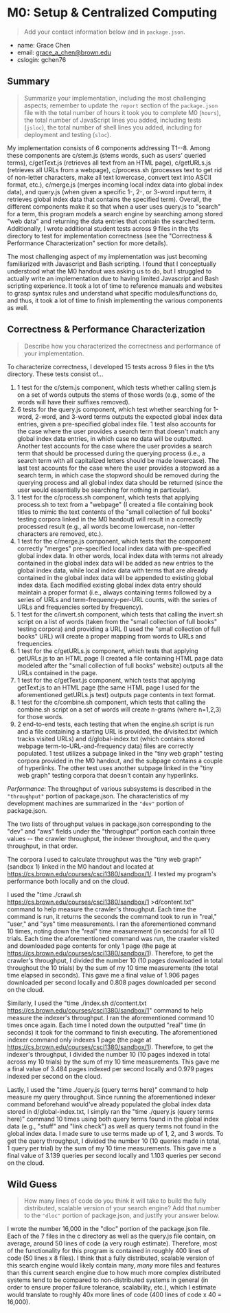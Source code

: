 # M0: Setup & Centralized Computing

> Add your contact information below and in `package.json`.
* name: Grace Chen
* email: grace_a_chen@brown.edu
* cslogin: gchen76

## Summary

> Summarize your implementation, including the most challenging aspects; remember to update the `report` section of the `package.json` file with the total number of hours it took you to complete M0 (`hours`), the total number of JavaScript lines you added, including tests (`jsloc`), the total number of shell lines you added, including for deployment and testing (`sloc`).

My implementation consists of 6 components addressing T1--8. Among these components are c/stem.js (stems words, such as users' queried terms), c/getText.js (retrieves all text from an HTML page), c/getURLs.js (retrieves all URLs from a webpage), c/process.sh (processes text to get rid of non-letter characters, make all text lowercase, convert text into ASCII format, etc.), c/merge.js (merges incoming local index data into global index data), and query.js (when given a specific 1-, 2-, or 3-word input term, it retrieves global index data that contains the specified term). Overall, the different components make it so that when a user uses query.js to "search" for a term, this program models a search engine by searching among stored "web data" and returning the data entries that contain the searched term. Additionally, I wrote additional student tests across 9 files in the t/ts directory to test for implementation correctness (see the "Correctness & Performance Characterization" section for more details). 

The most challenging aspect of my implementation was just becoming familiarized with Javascript and Bash scripting. I found that I conceptually understood what the M0 handout was asking us to do, but I struggled to actually write an implementation due to having limited Javascript and Bash scripting experience. It took a lot of time to reference manuals and websites to grasp syntax rules and understand what specific modules/functions do, and thus, it took a lot of time to finish implementing the various components as well.

## Correctness & Performance Characterization

> Describe how you characterized the correctness and performance of your implementation.

To characterize correctness, I developed 15 tests across 9 files in the t/ts directory. These tests consist of...
1. 1 test for the c/stem.js component, which tests whether calling stem.js on a set of words outputs the stems of those words (e.g., some of the words will have their suffixes removed).
2. 6 tests for the query.js component, which test whether searching for 1-word, 2-word, and 3-word terms outputs the expected global index data entries, given a pre-specified global index file. 1 test also accounts for the case where the user provides a search term that doesn't match any global index data entries, in which case no data will be outputted. Another test accounts for the case where the user provides a search term that should be processed during the querying process (i.e., a search term with all capitalized letters should be made lowercase). The last test accounts for the case where the user provides a stopword as a search term, in which case the stopword should be removed during the querying process and all global index data should be returned (since the user would essentially be searching for nothing in particular). 
3. 1 test for the c/process.sh component, which tests that applying process.sh to text from a "webpage" (I created a file containing book titles to mimic the text contents of the "small collection of full books" testing corpora linked in the M0 handout) will result in a correctly processed result (e.g., all words become lowercase, non-letter characters are removed, etc.).
4. 1 test for the c/merge.js component, which tests that the component correctly "merges" pre-specified local index data with pre-specified global index data. In other words, local index data with terms not already contained in the global index data will be added as new entries to the global index data, while local index data with terms that are already contained in the global index data will be appended to existing global index data. Each modified existing global index data entry should maintain a proper format (i.e., always containing terms followed by a series of URLs and term-frequency-per-URL counts, with the series of URLs and frequencies sorted by frequency).
5. 1 test for the c/invert.sh component, which tests that calling the invert.sh script on a list of words (taken from the "small collection of full books" testing corpora) and providing a URL (I used the "small collection of full books" URL) will create a proper mapping from words to URLs and frequencies.
6. 1 test for the c/getURLs.js component, which tests that applying getURLs.js to an HTML page (I created a file containing HTML page data modeled after the "small collection of full books" website) outputs all the URLs contained in the page.
7. 1 test for the c/getText.js component, which tests that applying getText.js to an HTML page (the same HTML page I used for the aforementioned getURLs.js test) outputs page contents in text format.
8. 1 test for the c/combine.sh component, which tests that calling the combine.sh script on a set of words will create n-grams (where n=1,2,3) for those words.
9. 2 end-to-end tests, each testing that when the engine.sh script is run and a file containing a starting URL is provided, the d/visited.txt (which tracks visited URLs) and d/global-index.txt (which contains stored webpage term-to-URL-and-frequency data) files are correctly populated. 1 test utilizes a subpage linked in the "tiny web graph" testing corpora provided in the M0 handout, and the subpage contains a couple of hyperlinks. The other test uses another subpage linked in the "tiny web graph" testing corpora that doesn't contain any hyperlinks.

*Performance*: The throughput of various subsystems is described in the `"throughput"` portion of package.json. The characteristics of my development machines are summarized in the `"dev"` portion of package.json.

The two lists of throughput values in package.json corresponding to the "dev" and "aws" fields under the "throughput" portion each contain three values -- the crawler throughput, the indexer throughput, and the query throughput, in that order. 

The corpora I used to calculate throughput was the "tiny web graph" (sandbox 1) linked in the M0 handout and located at https://cs.brown.edu/courses/csci1380/sandbox/1/. I tested my program's performance both locally and on the cloud. 

I used the "time ./crawl.sh https://cs.brown.edu/courses/csci1380/sandbox/1 >d/content.txt" command to help measure the crawler's throughput. Each time the command is run, it returns the seconds the command took to run in "real," "user," and "sys" time measurements. I ran the aforementioned command 10 times, noting down the "real" time measurement (in seconds) for all 10 trials. Each time the aforementioned command was run, the crawler visited and downloaded page contents for only 1 page (the page at https://cs.brown.edu/courses/csci1380/sandbox/1). Therefore, to get the crawler's throughput, I divided the number 10 (10 pages downloaded in total throughout the 10 trials) by the sum of my 10 time measurements (the total time elapsed in seconds). This gave me a final value of 1.906 pages downloaded per second locally and 0.808 pages downloaded per second on the cloud. 

Similarly, I used the "time ./index.sh d/content.txt https://cs.brown.edu/courses/csci1380/sandbox/1" command to help measure the indexer's throughput. I ran the aforementioned command 10 times once again. Each time I noted down the outputted "real" time (in seconds) it took for the command to finish executing. The aforementioned indexer command only indexes 1 page (the page at https://cs.brown.edu/courses/csci1380/sandbox/1). Therefore, to get the indexer's throughput, I divided the number 10 (10 pages indexed in total across my 10 trials) by the sum of my 10 time measurements. This gave me a final value of 3.484 pages indexed per second locally and 0.979 pages indexed per second on the cloud. 

Lastly, I used the "time ./query.js (query terms here)" command to help measure my query throughput. Since running the aforementioned indexer command beforehand would've already populated the global index data stored in d/global-index.txt, I simply ran the "time ./query.js (query terms here)" command 10 times using both query terms found in the global index data (e.g., "stuff" and "link check") as well as query terms not found in the global index data. I made sure to use terms made up of 1, 2, and 3 words. To get the query throughput, I divided the number 10 (10 queries made in total, 1 query per trial) by the sum of my 10 time measurements. This gave me a final value of 3.139 queries per second locally and 1.103 queries per second on the cloud.

## Wild Guess

> How many lines of code do you think it will take to build the fully distributed, scalable version of your search engine? Add that number to the `"dloc"` portion of package.json, and justify your answer below.

I wrote the number 16,000 in the "dloc" portion of the package.json file. Each of the 7 files in the c directory as well as the query.js file contain, on average, around 50 lines of code (a very rough estimate). Therefore, most of the functionality for this program is contained in roughly 400 lines of code (50 lines x 8 files). I think that a fully distributed, scalable version of this search engine would likely contain many, *many* more files and features than this current search engine due to how much more complex distributed systems tend to be compared to non-distributed systems in general (in order to ensure proper failure tolerance, scalability, etc.), which I estimate would translate to roughly 40x more lines of code (400 lines of code x 40 = 16,000).
